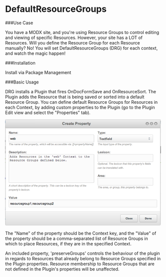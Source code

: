 DefaultResourceGroups
=====================

###Use Case

You have a MODX site, and you're using Resource Groups to control editing and viewing of specific Resources. However, your site has a LOT of Resources. Will you define the Resource Group for each Resource manually? No! You will set DefaultResourceGroups (DRG) for each context, and watch the magic happen!

###Installation

Install via Package Management

###Basic Usage

DRG installs a Plugin that fires OnDocFormSave and OnResourceSort. The Plugin adds the Resource that is being saved or sorted into a default Resource Group. You can define default Resource Groups for Resources in each Context, by adding custom properties to the Plugin (go to the Plugin Edit view and select the "Properties" tab). 

![Custom Property](core/components/defaultresourcegroups/docs/screenshot.png "Custom Property")

The "Name" of the property should be the Context key, and the "Value" of the property should be a comma-separated list of Resource Groups in which to place Resources, if they are in the specified Context.

An included property, 'preserveGroups' controls the behaviour of the plugin in regards to Resources that already belong to Resource Groups specified in the Plugin properties. Resource membership to Resource Groups that are not defined in the Plugin's properties will be unaffected.

